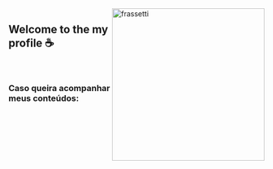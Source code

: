 <img src="logo.svg" width="300px" min-width="300px" max-width="300px" align="right" alt="frassetti ">

<h2>Welcome to the my profile ☕</h2>


</br>

<h3>Caso queira acompanhar meus conteúdos:</h3> 

<div align="left">
</div>
